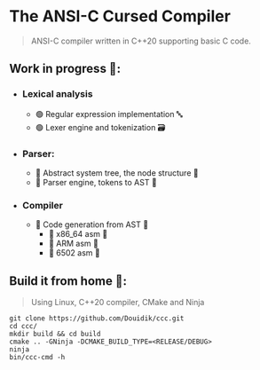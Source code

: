 # The ANSI-C Cursed Compiler
> ANSI-C compiler written in C++20 supporting basic C code.
## Work in progress 🔬:
- ### Lexical analysis
	- 🟢 Regular expression implementation 🔤
	- 🟢 Lexer engine and tokenization 🗃️
- ### Parser:
	- 🔴 Abstract system tree, the node structure 🌳
	- 🔴 Parser engine, tokens to AST 🧠
- ### Compiler
	- 🔴 Code generation from AST 🧬
		- 🔴 x86_64 asm 🐘
		- 🔴 ARM asm 🐝
		- 🔴 6502 asm 🦖
## Build it from home 🏡:
> Using Linux, C++20 compiler, CMake and Ninja 
```
git clone https://github.com/Douidik/ccc.git
cd ccc/
mkdir build && cd build
cmake .. -GNinja -DCMAKE_BUILD_TYPE=<RELEASE/DEBUG>
ninja
bin/ccc-cmd -h
```

